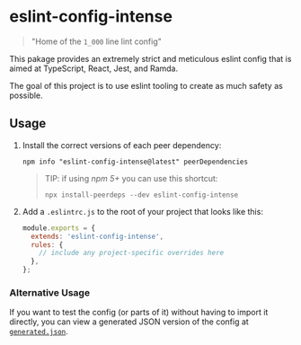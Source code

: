 # eslint-config-intense

> "Home of the `1_000` line lint config"

This pakage provides an extremely strict and meticulous eslint config that is aimed at TypeScript, React, Jest, and Ramda.

The goal of this project is to use eslint tooling to create as much safety as possible.

## Usage

1. Install the correct versions of each peer dependency:

    ```shell
    npm info "eslint-config-intense@latest" peerDependencies
    ```

    > TIP: if using *npm 5+* you can use this shortcut:
    >
    > ```shell
    > npx install-peerdeps --dev eslint-config-intense
    > ```

2. Add a `.eslintrc.js` to the root of your project that looks like this:

    ```js
    module.exports = {
      extends: 'eslint-config-intense',
      rules: {
        // include any project-specific overrides here
      },
    };

    ```

### Alternative Usage

If you want to test the config (or parts of it) without having to import it directly, you can view a generated JSON version of the config at [`generated.json`]('./generated.json').
